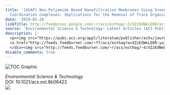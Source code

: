 ```yaml
---
title: '[ASAP] Non-Polyamide Based Nanofiltration Membranes Using Green Metal–Organic
  Coordination Complexes: Implications for the Removal of Trace Organic Contaminants'
date: '2019-02-20'
linkTitle: http://feedproxy.google.com/~r/acs/esthag/~3/XZzEdWeLE00/acs.est.8b06422
source: 'Environmental Science & Technology: Latest Articles (ACS Publications)'
description: |-
  <p><img src="https://pubs.acs.org/appl/literatum/publisher/achs/journals/content/esthag/0/esthag.ahead-of-print/acs.est.8b06422/20190220/images/medium/es-2018-06422f_0006.gif" alt="TOC Graphic"/></p><div><cite>Environmental Science & Technology</cite></div><div>DOI: 10.1021/acs.est.8b06422</div><div class="feedflare">
  <a href="http://feeds.feedburner.com/~ff/acs/esthag?a=XZzEdWeLE00:yajiaq5W1NA:yIl2AUoC8zA"><img src="http://feeds.feedburner.com/~ff/acs/esthag?d=yIl2AUoC8zA" border="0"></img></a>
  </div><img src="http://feeds.feedburner.com/~r/acs/esthag/~4/XZzEdWeLE00" height="1" width="1" ...
disable_comments: true
---
```

<p><img src="https://pubs.acs.org/appl/literatum/publisher/achs/journals/content/esthag/0/esthag.ahead-of-print/acs.est.8b06422/20190220/images/medium/es-2018-06422f_0006.gif" alt="TOC Graphic"/></p><div><cite>Environmental Science & Technology</cite></div><div>DOI: 10.1021/acs.est.8b06422</div><div class="feedflare">
<a href="http://feeds.feedburner.com/~ff/acs/esthag?a=XZzEdWeLE00:yajiaq5W1NA:yIl2AUoC8zA"><img src="http://feeds.feedburner.com/~ff/acs/esthag?d=yIl2AUoC8zA" border="0"></img></a>
</div><img src="http://feeds.feedburner.com/~r/acs/esthag/~4/XZzEdWeLE00" height="1" width="1" ...